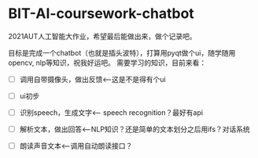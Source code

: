 # BIT-AI-coursework-chatbot
2021AUT人工智能大作业，希望最后能做出来，做个记录吧。

目标是完成一个chatbot（也就是插头波特），打算用pyqt做个ui，随学随用opencv, nlp等知识，祝我好运吧。
需要学习的知识，目前来看：
- [ ] 调用自带摄像头，做出反馈<--这是不是得有个ui
- [ ] ui初步
- [ ] 识别speech，生成文字<-- speech recognition？最好有api
- [ ] 解析文本，做出回答<--NLP知识？还是简单的文本划分之后用ifs？对话系统
- [ ] 朗读声音文本<--调用自动朗读接口？


